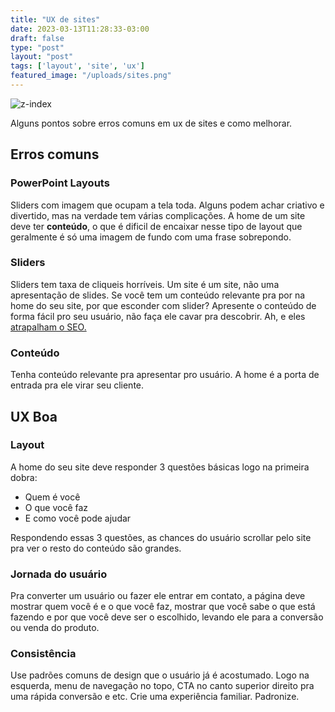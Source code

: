 ```yaml
---
title: "UX de sites"
date: 2023-03-13T11:28:33-03:00
draft: false
type: "post"
layout: "post"
tags: ['layout', 'site', 'ux']
featured_image: "/uploads/sites.png"
---
```


![z-index](/uploads/sites.png)

Alguns pontos sobre erros comuns em ux de sites e como melhorar.

## Erros comuns

### PowerPoint Layouts
Sliders com imagem que ocupam a tela toda. Alguns podem achar criativo e divertido, mas na verdade tem várias complicações. A home de um site deve ter **conteúdo**, o que é dificil de encaixar nesse tipo de layout que geralmente é só uma imagem de fundo com uma frase sobrepondo. 


### Sliders
Sliders tem taxa de cliqueis horríveis. Um site é um site, não uma apresentação de slides.
Se você tem um conteúdo relevante pra por na home do seu site, por que esconder com slider? Apresente o conteúdo de forma fácil pro seu usuário, não faça ele cavar pra descobrir. Ah, e eles [atrapalham o SEO.](https://www.gobluemedia.com/blog/image-sliders-seo/)


### Conteúdo
Tenha conteúdo relevante pra apresentar pro usuário. A home é a porta de entrada pra ele virar seu cliente.


## UX Boa

### Layout
A home do seu site deve responder 3 questões básicas logo na primeira dobra: 
- Quem é você
- O que você faz
- E como você pode ajudar

Respondendo essas 3 questões, as chances do usuário scrollar pelo site pra ver o resto do conteúdo são grandes.

### Jornada do usuário
Pra converter um usuário ou fazer ele entrar em contato, a página deve mostrar quem você é e o que você faz, mostrar que você sabe o que está fazendo e por que você deve ser o escolhido, levando ele para a conversão ou venda do produto.

### Consistência
Use padrões comuns de design que o usuário já é acostumado. Logo na esquerda, menu de navegação no topo, CTA no canto superior direito pra uma rápida conversão e etc. Crie uma experiência familiar. Padronize.